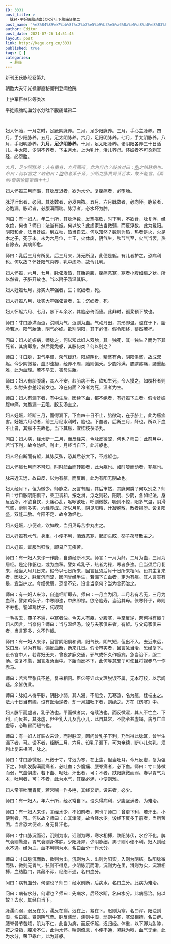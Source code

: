 ```yaml
---
ID: 3331
post_title: >
  脉经·平妊娠胎动血分水分吐下腹痛证第二
post_name: '%e8%84%89%e7%bb%8f%c2%b7%e5%b9%b3%e5%a6%8a%e5%a8%a0%e8%83%8e%e5%8a%a8%e8%a1%80%e5%88%86%e6%b0%b4%e5%88%86%e5%90%90%e4%b8%8b%e8%85%b9%e7%97%9b%e8%af%81%e7%ac%ac%e4%ba%8c'
author: Editor
post_date: 2021-07-26 14:51:45
layout: post
link: http://kege.org.cn/3331
published: true
tags: [ ]
categories:
  - 脉经
---
```

新刊王氏脉经卷第九

朝散大夫守光禄卿直秘阁判登闻检院

上护军臣林亿等类次

平妊娠胎动血分水分吐下腹痛证第二

&nbsp;
<p class="content">妇人怀胎，一月之时，足厥阴脉养。二月，足少阳脉养。三月，手心主脉养。四月，手少阳脉养。五月，足太阴脉养。六月，足阳明脉养。七月，手太阴脉养。八月，手阳明脉养。<strong>九月，足少阴脉养</strong>。十月，足太阳脉养。诸阴阳各养三十日活儿。手太阳、少阴不养者，下主月水，上为乳汁，活儿养母。怀娠者不可灸刺其经，必堕胎。</p>
<span style="color: #808080;"><em>九月，足少阴脉养：人有重身，九月而喑，此为何也？岐伯对曰：<a class="encyclopedia tooltipstered" style="color: #808080;" href="http://kege.org.cn/encyclopedia/%e8%83%9e" target="_self" rel="noopener">胞</a>之络脉绝也。帝曰：何以言之？岐伯曰：<a class="encyclopedia tooltipstered" style="color: #808080;" href="http://kege.org.cn/encyclopedia/%e8%83%9e" target="_self" rel="noopener">胞</a>络者系于肾，少阴之脉贯肾系舌本，故不能言。《素问·奇病论篇第四十七》</em></span>
<p class="content">妇人怀娠三月而渴，其脉反迟者，欲为水分。复腹痛者，必堕胎。</p>
<p class="content">脉浮汗出者，必闭。其脉数者，必发痈脓。五月、六月脉数者，必向坏。脉紧者，必胞漏。脉迟者，必腹满而喘。脉浮者，必水坏为肿。</p>
<p class="content">问曰：有一妇人，年二十所，其脉浮数，发热呕欬，时下利，不欲食，脉复浮，经水绝，何也？师曰：法当有娠。何以故？此虚家法当微弱，而反浮数，此为戴阳。阴阳和合，法当妊娠。到立秋，热当自去。何以知然？数则为热，热者是火，火是木之子，死于未。未为六月位，土王，火休废，阴气生，秋节气至，火气当罢，热自除去，其病即愈。</p>
<p class="content">师曰：乳后三月有所见，后三月来，脉无所见，此便是躯。有儿者护之，恐病利也。何以故？怀妊阳气内养，乳中虚冷，故令儿利。</p>
<p class="content">妇人怀娠，六月、七月，脉弦发热，其胎逾腹，腹痛恶寒，寒者小腹如扇之状。所以然者，子脏开故也。当以附子汤温其脏。</p>
<p class="content">妇人妊娠七月，脉实大牢强者，生；沉细者，死。</p>
<p class="content">妇人妊娠八月，脉实大牢强弦紧者，生；沉细者，死。</p>
<p class="content">妇人怀躯六月、七月，暴下斗余水，其胎必倚而堕。此非时，孤浆预下故也。</p>
<p class="content">师曰：寸口脉洪而涩，洪则为气，涩则为血。气动丹田，其形即温。涩在于下，胎冷若冰。阳气胎活，阴气必终。欲别阴阳，其下必僵。假令阳终，蓄然若杯。</p>
<p class="content">问曰：妇人妊娠病，师脉之，何以知此妇人双胎，其一独死，其一独生？而为下其死者，其病即愈，然后竟免躯，其脉何类？何以别之？</p>
<p class="content">师曰：寸口脉，卫气平调，荣气缓舒。阳施阴化，精盛有余，阴阳俱盛，故成双躯。今少阴微紧，血即浊凝，经养不周，胎则偏夭。少腹冷满，膝膑疼痛，腰重起难，此为血理。若不早去，害母失胎。</p>
<p class="content">师曰：妇人有胎腹痛，其人不安，若胎病不长，欲知生死，令人摸之，如覆杯者则男，如肘头参差起者女也。冷在何面？冷者为死，温者为生。</p>
<p class="content">师曰：妇人有漏下者，有中生后，因续下血，都不绝者，有妊娠下血者。假令妊娠腹中痛，为胞漏<span class="emphasis_small">一云阻，</span>胶艾汤主之。</p>
<p class="content">妇人妊娠，经断三月，而得漏下，下血四十日不止，胎欲动，在于脐上，此为癥痼害。妊娠六月动者，前三月经水利时，胎也。下血者，后断三月，衃也。所以下血不止者，其癥不去故也。当下其癥，宜桂枝茯苓丸。</p>
<p class="content">问曰：妇人病，经水断一二月，而反经来，今脉反微涩，何也？师曰：此前月中，若当下利，故令妨经。利止，月经当自下，此非躯也。</p>
<p class="content">妇人经自断而有躯，其脉反弦，恐其后必大下，不成躯也。</p>
<p class="content">妇人怀躯七月而不可知，时时衄血而转筋者，此为躯也。衄时嚏而动者，非躯也。</p>
<p class="content">脉来近去远，故曰反，以为有躯，而反断，此为有阳无阴故也。</p>
<p class="content">妇人经月下，但为微少。师脉之，反言有躯，其后审然，其脉何类？何以别之？师曰：寸口脉阴阳俱平，荣卫调和，按之滑，浮之则轻，阳明、少阴，各如经法，身反洒淅，不欲食饮，头痛心乱，呕哕欲吐，呼则微数，吸则不惊，阳多气溢，阴滑气盛，滑则多实，六经养成。所以月见，阴见阳精，汁凝胞散，散者损堕。设复阳盛，双妊二胎。今阳不足，故令激经也。</p>
<p class="content">妇人妊娠，小便难，饮如故，当归贝母苦参丸主之。</p>
<p class="content">妇人妊娠有水气，身重，小便不利，洒洒恶寒，起即头眩，葵子茯苓散主之。</p>
<p class="content">妇人妊娠，宜服当归散，即易产无疾苦。</p>
<p class="content">师曰：有一妇人来诊<span class="emphasis_small">一作脉，</span>自道经断不来。师言：一月为衃，二月为血，三月为居经。是定作躯也，或为血积。譬如鸡乳子，热者为禄，寒者多浊。且当须后月复来，经当入月几日来。假令以七日所来，因言且须后月十日所来相问。设其主复来者，因脉之，脉反沉而涩，因问曾经半生，若漏下亡血者，定为有躯。其人言实有是，宜当护之。今经微弱，恐复不安。设言当奈何？当为合药治之。</p>
<p class="content">师曰：有一妇人来诊，自道经断即去。师曰：一月血为闭，二月若有若无，三月为血积，譬如鸡伏子，中寒即浊，中热即禄。欲令胎寿，当治其母。侠寒怀子，命则不寿也。譬如鸡伏子，试取鸡</p>
<p class="content">一毛拔去，覆子不遍，中寒者浊。今夫人有躯，少腹寒，手掌反逆，奈何得有躯？妇人因言，当奈何？师曰：当与温经汤。设与夫家俱来者，有躯。与父母家俱来者，当言寒多，久不作躯。</p>
<p class="content">师曰：有一妇人来诊，因言阴阳俱和调，阳气长，阴气短，但出不入，去近来远，故曰反。以为有躯，偏反血断，断来几日。假令审实者，因言急当治，恐经复下。设令宫中人，若寡妇无夫，曾夜梦寐交通，邪气或怀久作癥瘕，急当治下，服二汤。设复不愈，因言发汤当中。下胎而反不下，此何等意邪？可使且将视赤乌<span class="emphasis_small">一作赤马。</span></p>
<p class="content">师曰：若宫里张氏不差，复来相问。<span class="emphasis_small">臣亿等详此文理脱误不属，无本可校，以示阙疑。余皆仿此。</span></p>
<p class="content">师曰：脉妇人得平脉，阴脉小弱，其人渴，不能食，无寒热，名为躯，桂枝主之。法六十日当有娠，设有医治逆者，却一月加吐下者，则绝之。方在《伤寒》中。</p>
<p class="content">妇人脉平而虚者，乳子法也。平而微者实，奄续法也。而反微涩，其人不亡血、下利，而反甚，其脉虚，但坐乳大儿及乳小儿，此自其常，不能令甚虚竭，病与亡血虚等，必眩冒而短气也。</p>
<p class="content">师曰：有一妇人好装衣来诊，而得脉涩，因问曾乳子下利，乃当得此脉耳，曾半生漏下者，可。设不者，经断三月、六月。设乳子漏下，可为奄续，断小儿勿乳，须利止复来相问，脉之。</p>
<p class="content">师曰：寸口脉微迟，尺微于寸，寸迟为寒，在上焦，但当吐耳。今尺反虚，复为强下之，如此发胸满而痛者，必吐血；少腹痛、腰脊痛者，必下血。师曰：寸口脉微而弱，气血俱虚。若下血、呕吐、汗出者，可；不者，趺阳脉微而弱。春以胃气为本，吐利者，可；不者，此为水气，其腹必满，小便则难。</p>
<p class="content">妇人常呕吐而胃反，若常喘<span class="emphasis_small">一作多唾，</span>其经又断。设来者，必少。</p>
<p class="content">师曰：有一妇人，年六十所，经水常自下。设久得病利，少腹坚满者，为难治。</p>
<p class="content">师曰：有一妇人来诊，言经水少，不如前者，何也？师曰：曾更下利，若汗出、小便利者，可。何以故？师曰：亡其津液，故令经水少。设经下反多于前者，当所苦困。当言恐大便难，身无复汗也。</p>
<p class="content">师曰：寸口脉沉而迟，沉则为水，迟则为寒，寒水相搏，趺阳脉伏，水谷不化，脾气衰则鹜溏，胃气衰则身体肿。少阳脉畀，少阴脉细，男子则小便不利，妇人则经水不通。经为血，血不利则为水，名曰血分<span class="emphasis_small">一作水分。</span></p>
<p class="content">师曰：寸口脉沉而数，数则为出，沉则为入，出则为阳实，入则为阴结。趺阳脉微而弦，微则无胃气，弦则不得息。少阴脉沉而滑，沉则为在里，滑则为实，沉滑相搏，血结胞门，其藏不泻，经络不通，名曰血分。</p>
<p class="content">问曰：病有血分。何谓也？师曰：经水前断，后病水，名曰血分。此病为难治。</p>
<p class="content">问曰：病有水分，何谓也？师曰：先病水，后经水断，名曰水分。此病易治。何以故？去水，其经自当下。</p>
<p class="content">脉濡而弱，弱反在关，濡反在巅。迟在上，紧在下。迟则为寒，名曰浑。阳浊则湿，名曰雾。紧则阴气栗。脉反濡弱，濡则中湿，弱则中寒，寒湿相搏，名曰痹。腰脊骨节苦烦，肌为不仁，此当为痹，而反怀躯，迟归经。体重，以下脚为胕肿，按之没指，腰冷不仁，此为水怀。喘则倚息，小便不通，紧脉为呕，血气无余，此为水分，荣卫乖亡，此为非躯。</p>